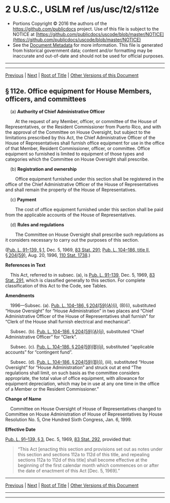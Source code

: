 ---
---

# 2 U.S.C., USLM ref /us/usc/t2/s112e

* Portions Copyright © 2016 the authors of the https://github.com/publicdocs project.
  Use of this file is subject to the NOTICE at [https://github.com/publicdocs/uscode/blob/master/NOTICE](https://github.com/publicdocs/uscode/blob/master/NOTICE)
* See the [Document Metadata](././../../../..//README.md) for more information.
  This file is generated from historical government data; content and/or formatting may be inaccurate and out-of-date and should not be used for official purposes.

----------
----------

[Previous](./../../../..//us/usc/t2/ch4/m__us_usc_t2_s112.md) | [Next](./../../../..//us/usc/t2/ch4/m__us_usc_t2_s112f.md) | [Root of Title](./../../../../) | [Other Versions of this Document](https://publicdocs.github.io/go/links?ns=uslm&ref=%2Fus%2Fusc%2Ft2%2Fs112e)

## § 112e. Office equipment for House Members, officers, and committees

    (a) __Authority of Chief Administrative Officer__ 

        At the request of any Member, officer, or committee of the House of Representatives, or the Resident Commissioner from Puerto Rico, and with the approval of the Committee on House Oversight, but subject to the limitations prescribed by this Act, the Chief Administrative Officer of the House of Representatives shall furnish office equipment for use in the office of that Member, Resident Commissioner, officer, or committee. Office equipment so furnished is limited to equipment of those types and categories which the Committee on House Oversight shall prescribe.

    (b) __Registration and ownership__ 

        Office equipment furnished under this section shall be registered in the office of the Chief Administrative Officer of the House of Representatives and shall remain the property of the House of Representatives.

    (c) __Payment__ 

        The cost of office equipment furnished under this section shall be paid from the applicable accounts of the House of Representatives.

    (d) __Rules and regulations__ 

        The Committee on House Oversight shall prescribe such regulations as it considers necessary to carry out the purposes of this section.

([Pub. L. 91–139, § 1][/us/pl/91/139/s1], Dec. 5, 1969, [83 Stat. 291][/us/stat/83/291]; [Pub. L. 104–186, title II, § 204(59)][/us/pl/104/186/s204/59], Aug. 20, 1996, [110 Stat. 1738][/us/stat/110/1738].)

 __References in Text__ 

    This Act, referred to in subsec. (a), is [Pub. L. 91–139][/us/pl/91/139], Dec. 5, 1969, [83 Stat. 291][/us/stat/83/291], which is classified generally to this section. For complete classification of this Act to the Code, see Tables.

 __Amendments__ 

    1996—Subsec. (a). [Pub. L. 104–186, § 204(59)(A)(i)][/us/pl/104/186/s204/59/A/i], (B)(i), substituted “House Oversight” for “House Administration” in two places and “Chief Administrative Officer of the House of Representatives shall furnish” for “Clerk of the House shall furnish electrical and mechanical”.

    Subsec. (b). [Pub. L. 104–186, § 204(59)(A)(ii)][/us/pl/104/186/s204/59/A/ii], substituted “Chief Administrative Officer” for “Clerk”.

    Subsec. (c). [Pub. L. 104–186, § 204(59)(B)(ii)][/us/pl/104/186/s204/59/B/ii], substituted “applicable accounts” for “contingent fund”.

    Subsec. (d). [Pub. L. 104–186, § 204(59)(B)(i)][/us/pl/104/186/s204/59/B/i], (iii), substituted “House Oversight” for “House Administration” and struck out at end “The regulations shall limit, on such basis as the committee considers appropriate, the total value of office equipment, with allowance for equipment depreciation, which may be in use at any one time in the office of a Member or the Resident Commissioner.”

 __Change of Name__ 

    Committee on House Oversight of House of Representatives changed to Committee on House Administration of House of Representatives by House Resolution No. 5, One Hundred Sixth Congress, Jan. 6, 1999.

 __Effective Date__ 

[Pub. L. 91–139, § 3][/us/pl/91/139/s3], Dec. 5, 1969, [83 Stat. 292][/us/stat/83/292], provided that: 

> “This Act \[enacting this section and provisions set out as notes under this section and sections 112a to 112d of this title, and repealing sections 112a to 112d of this title\] shall become effective at the beginning of the first calendar month which commences on or after the date of enactment of this Act \[Dec. 5, 1969\].”

----------

[Previous](./../../../..//us/usc/t2/ch4/m__us_usc_t2_s112.md) | [Next](./../../../..//us/usc/t2/ch4/m__us_usc_t2_s112f.md) | [Root of Title](./../../../../) | [Other Versions of this Document](https://publicdocs.github.io/go/links?ns=uslm&ref=%2Fus%2Fusc%2Ft2%2Fs112e)

----------
----------

[/us/pl/91/139/s1]: https://publicdocs.github.io/go/links?ns=uslm&ref=%2Fus%2Fpl%2F91%2F139%2Fs1
[/us/stat/83/291]: https://publicdocs.github.io/go/links?ns=uslm&ref=%2Fus%2Fstat%2F83%2F291
[/us/pl/104/186/s204/59]: https://publicdocs.github.io/go/links?ns=uslm&ref=%2Fus%2Fpl%2F104%2F186%2Fs204%2F59
[/us/stat/110/1738]: https://publicdocs.github.io/go/links?ns=uslm&ref=%2Fus%2Fstat%2F110%2F1738
[/us/pl/91/139]: https://publicdocs.github.io/go/links?ns=uslm&ref=%2Fus%2Fpl%2F91%2F139
[/us/stat/83/291]: https://publicdocs.github.io/go/links?ns=uslm&ref=%2Fus%2Fstat%2F83%2F291
[/us/pl/104/186/s204/59/A/i]: https://publicdocs.github.io/go/links?ns=uslm&ref=%2Fus%2Fpl%2F104%2F186%2Fs204%2F59%2FA%2Fi
[/us/pl/104/186/s204/59/A/ii]: https://publicdocs.github.io/go/links?ns=uslm&ref=%2Fus%2Fpl%2F104%2F186%2Fs204%2F59%2FA%2Fii
[/us/pl/104/186/s204/59/B/ii]: https://publicdocs.github.io/go/links?ns=uslm&ref=%2Fus%2Fpl%2F104%2F186%2Fs204%2F59%2FB%2Fii
[/us/pl/104/186/s204/59/B/i]: https://publicdocs.github.io/go/links?ns=uslm&ref=%2Fus%2Fpl%2F104%2F186%2Fs204%2F59%2FB%2Fi
[/us/pl/91/139/s3]: https://publicdocs.github.io/go/links?ns=uslm&ref=%2Fus%2Fpl%2F91%2F139%2Fs3
[/us/stat/83/292]: https://publicdocs.github.io/go/links?ns=uslm&ref=%2Fus%2Fstat%2F83%2F292


